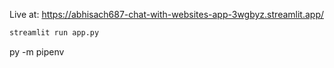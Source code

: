Live at: https://abhisach687-chat-with-websites-app-3wgbyz.streamlit.app/

```bash
streamlit run app.py
```

py -m pipenv
